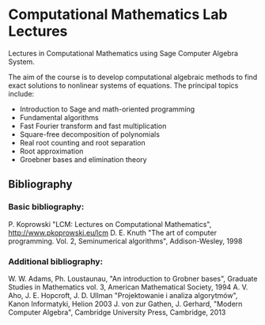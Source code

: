 # Computational Mathematics Lab Lectures

Lectures in Computational Mathematics using Sage Computer Algebra System.

The aim of the course is to develop computational algebraic methods to find exact solutions to nonlinear systems of equations. The principal topics include:
<ul> 
  <li>Introduction to Sage and math-oriented programming</li>
  <li>Fundamental algorithms</li>
  <li>Fast Fourier transform and fast multiplication</li>
  <li>Square-free decomposition of polynomials</li>
  <li>Real root counting and root separation</li>
  <li>Root approximation</li>
  <li>Groebner bases and elimination theory</li>
</ul>



## Bibliography

### Basic bibliography:
P. Koprowski "LCM: Lectures on Computational Mathematics", http://www.pkoprowski.eu/lcm
D. E. Knuth "The art of computer programming. Vol. 2, Seminumerical algorithms", Addison-Wesley, 1998

### Additional bibliography:
W. W. Adams, Ph. Loustaunau, "An introduction to Grobner bases", Graduate Studies in Mathematics vol. 3, American Mathematical Society, 1994
A. V. Aho, J. E. Hopcroft, J. D. Ullman "Projektowanie i analiza algorytmów", Kanon Informatyki, Helion 2003 
J. von zur Gathen, J. Gerhard, "Modern Computer Algebra", Cambridge University Press, Cambridge, 2013


